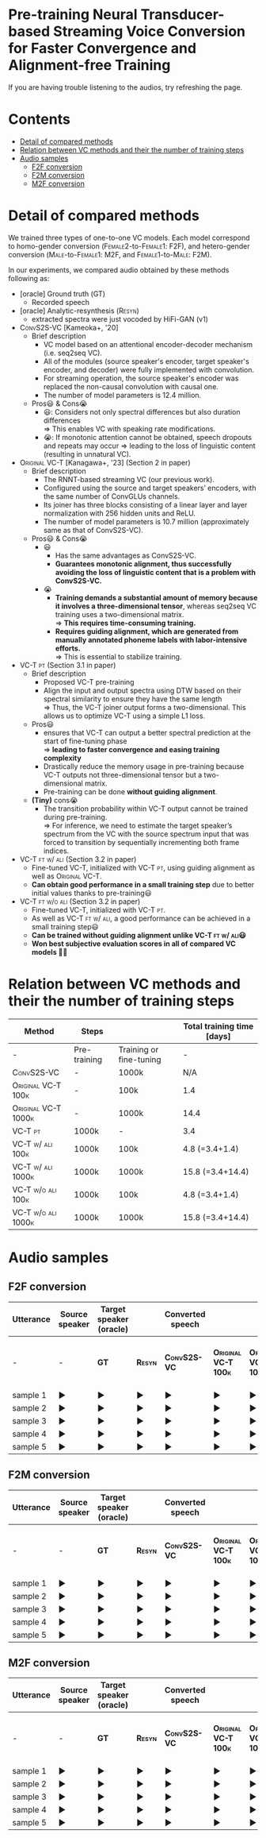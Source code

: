 <!--
| Utterance | Source speaker | Target speaker<br>(oracle) | | Converted speech | | | | | |
| -- | -- | -- | -- | -- | -- | -- | -- | -- | -- |
| - | -  | <span style="font-variant:small-caps;">**GT**</span> -->
<!-- ctrl+shift+pでCreate table of contents -> 目次作る -->
<!-- ctrl+shift+pでhtml -> html出力 -->
<!-- ctrl+shift+v プレビュー -->

# Pre-training Neural Transducer-based Streaming Voice Conversion for Faster Convergence and Alignment-free Training <!-- omit in toc -->

If you are having trouble listening to the audios, try refreshing the page.

# Contents <!-- omit in toc -->
- [Detail of compared methods](#detail-of-compared-methods)
- [Relation between VC methods and their the number of training steps](#relation-between-vc-methods-and-their-the-number-of-training-steps)
- [Audio samples](#audio-samples)
  - [F2F conversion](#f2f-conversion)
  - [F2M conversion](#f2m-conversion)
  - [M2F conversion](#m2f-conversion)

# Detail of compared methods

We trained three types of one-to-one VC models.
Each model correspond to homo-gender conversion (<span style="font-variant:small-caps;">Female2</span>-to-<span style="font-variant:small-caps;">Female1</span>: F2F), and hetero-gender conversion (<span style="font-variant:small-caps;">Male</span>-to-<span style="font-variant:small-caps;">Female1</span>: M2F, and <span style="font-variant:small-caps;">Female1</span>-to-<span style="font-variant:small-caps;">Male</span>: F2M).

In our experiments, we compared audio obtained by these methods following as:
- [oracle] Ground truth (<span style="font-variant:small-caps;">GT</span>)
  - Recorded speech
- [oracle] Analytic-resynthesis (<span style="font-variant:small-caps;">Resyn</span>)
  - extracted spectra were just vocoded by HiFi-GAN (v1)
- <span style="font-variant:small-caps;">ConvS2S-VC</span> [Kameoka+, '20]
  - Brief description
    - VC model based on an attentional encoder-decoder mechanism (i.e. seq2seq VC).
    - All of the modules (source speaker's encoder, target speaker's encoder, and decoder) were fully implemented with convolution.
    - For streaming operation, the source speaker's encoder was replaced the non-causal convolution with causal one.
    - The number of model parameters is 12.4 million.
  - Pros😃 & Cons😭
    - 😃: Considers not only spectral differences but also duration differences <br> => This enables VC with speaking rate modifications.
    - 😭: If monotonic attention cannot be obtained, speech dropouts and repeats may occur => leading to the loss of linguistic content (resulting in unnatural VC).
- <span style="font-variant:small-caps;">Original VC-T</span> [Kanagawa+, '23] (Section 2 in paper)
  - Brief description
    - The RNNT-based streaming VC (our previous work).
    - Configured using the source and target speakers’ encoders, with the same number of ConvGLUs channels.
    - Its joiner has three blocks consisting of a linear layer and layer normalization with 256 hidden units and ReLU.
    - The number of model parameters is 10.7 million (approximately same as that of ConvS2S-VC).
  - Pros😃 & Cons😭
    - 😃
        - Has the same advantages as ConvS2S-VC.
        - **Guarantees monotonic alignment, thus successfully avoiding the loss of linguistic content that is a problem with ConvS2S-VC.**
    - 😭
        - **Training demands a substantial amount of memory because it involves a three-dimensional tensor**, whereas seq2seq VC training uses
a two-dimensional matrix. <br> => **This requires time-consuming training.**
        - **Requires guiding alignment, which are generated from manually annotated phoneme labels with labor-intensive efforts.** <br> => This is essential to stabilize training.
- <span style="font-variant:small-caps;">VC-T pt</span> (Section 3.1 in paper)
  - Brief description
    - Proposed VC-T pre-training
    - Align the input and output spectra using DTW based on their spectral similarity to ensure they have the same length <br> => Thus, the VC-T joiner output forms a two-dimensional. This allows us to optimize VC-T using a simple L1 loss.
  - Pros😃
    - ensures that VC-T can output a better spectral prediction at the start of fine-tuning phase <br> => **leading to faster convergence and easing training complexity**
    - Drastically reduce the memory usage in pre-training because VC-T outputs not three-dimensional tensor but a two-dimensional matrix.
    - Pre-training can be done **without guiding alignment**.
  - **(Tiny)** cons😭
    - The transition probability within VC-T output cannot be trained during pre-training. <br>
    => For inference, we need to estimate the target speaker’s spectrum from the VC with the source spectrum input that was forced to transition by sequentially incrementing both frame indices.
- <span style="font-variant:small-caps;">VC-T ft w/ ali</span> (Section 3.2 in paper)
    - Fine-tuned VC-T, initialized with <span style="font-variant:small-caps;">VC-T pt</span>, using guiding alignment as well as <span style="font-variant:small-caps;">Original VC-T</span>.
    - **Can obtain good performance in a small training step** due to better initial values thanks to pre-training😃
- <span style="font-variant:small-caps;">VC-T ft w/o ali</span> (Section 3.2 in paper)
    - Fine-tuned VC-T, initialized with <span style="font-variant:small-caps;">VC-T pt</span>.
    - As well as <span style="font-variant:small-caps;">VC-T ft w/ ali</span>, a good performance can be achieved in a small training step😃
    - **Can be trained without guiding alignment unlike <span style="font-variant:small-caps;">VC-T ft w/ ali</span>😃**
    - **Won best subjective evaluation scores in all of compared VC models 🤗🤗**

# Relation between VC methods and their the number of training steps
| Method              | Steps        |                         | Total training time [days] |
|---------------------|--------------|-------------------------|----------------------------|
| -                   | Pre-training | Training or fine-tuning | -                          |
| <span style="font-variant:small-caps;">ConvS2S-VC</span>          | -            | 1000k                   | N/A                        |
| <span style="font-variant:small-caps;">Original VC-T 100k</span>  | -            | 100k                    | 1.4                        |
| <span style="font-variant:small-caps;">Original VC-T 1000k</span> | -            | 1000k                   | 14.4                       |
| <span style="font-variant:small-caps;">VC-T pt</span>             | 1000k        | -                       | 3.4                        |
| <span style="font-variant:small-caps;">VC-T w/ ali 100k</span>    | 1000k        | 100k                    | 4.8 (=3.4+1.4)             |
| <span style="font-variant:small-caps;">VC-T w/ ali 1000k</span>   | 1000k        | 1000k                   | 15.8 (=3.4+14.4)           |
| <span style="font-variant:small-caps;">VC-T w/o ali 100k</span>    | 1000k        | 100k                    | 4.8 (=3.4+1.4)             |
| <span style="font-variant:small-caps;">VC-T w/o ali 1000k</span>   | 1000k        | 1000k                   | 15.8 (=3.4+14.4)           |


# Audio samples

## F2F conversion

 Utterance | Source speaker | Target speaker<br>(oracle) | | Converted speech | | | | | | | |
| --- | --- | --- | --- | --- | --- | --- | --- | --- | --- | --- | ---  |
| - | -  | <span style="font-variant:small-caps;">**GT**</span>  | <span style="font-variant:small-caps;">**Resyn**</span>  | <span style="font-variant:small-caps;">**ConvS2S-VC**</span> | <span style="font-variant:small-caps;">**Original VC-T 100k**</span> | <span style="font-variant:small-caps;">**Original VC-T 1000k**</span> | <span style="font-variant:small-caps;">**VC-T pt** | <span style="font-variant:small-caps;">**VC-T ft w/ ali 100k** | <span style="font-variant:small-caps;">**VC-T ft w/ ali 1000k** | <span style="font-variant:small-caps;">**VC-T ft w/o ali 100k** | <span style="font-variant:small-caps;">**VC-T ft w/o ali 1000k** |
| sample 1 | <audio src='./demo_page/female2female/resource/025.src_gt.wav' id="audio_tag_25_src_gt"></audio><div class="audio_buttons" role="button"><span onclick="document.getElementById('audio_tag_25_src_gt').play()">&#9654;</span></div> | <audio src='./demo_page/female2female/resource/025.tgt_gt.wav' id="audio_tag_25_tgt_gt"></audio><div class="audio_buttons" role="button"><span onclick="document.getElementById('audio_tag_25_tgt_gt').play()">&#9654;</span></div> | <audio src='./demo_page/female2female/resource/025.resyn.wav' id="audio_tag_25_resyn"></audio><div class="audio_buttons" role="button"><span onclick="document.getElementById('audio_tag_25_resyn').play()">&#9654;</span></div> | <audio src='./demo_page/female2female/resource/025.convs2s-vc.wav' id="audio_tag_25_convs2s-vc"></audio><div class="audio_buttons" role="button"><span onclick="document.getElementById('audio_tag_25_convs2s-vc').play()">&#9654;</span></div> | <audio src='./demo_page/female2female/resource/025.vc-t_flatstart_00100k_step.wav' id="audio_tag_25_vc-t_flatstart_00100k_step"></audio><div class="audio_buttons" role="button"><span onclick="document.getElementById('audio_tag_25_vc-t_flatstart_00100k_step').play()">&#9654;</span></div> | <audio src='./demo_page/female2female/resource/025.vc-t_flatstart_01000k_step.wav' id="audio_tag_25_vc-t_flatstart_01000k_step"></audio><div class="audio_buttons" role="button"><span onclick="document.getElementById('audio_tag_25_vc-t_flatstart_01000k_step').play()">&#9654;</span></div> | <audio src='./demo_page/female2female/resource/025.vc-t_pt.wav' id="audio_tag_25_vc-t_pt"></audio><div class="audio_buttons" role="button"><span onclick="document.getElementById('audio_tag_25_vc-t_pt').play()">&#9654;</span></div> | <audio src='./demo_page/female2female/resource/025.vc-t_w-pt_w-ali_00100k_step.wav' id="audio_tag_25_vc-t_w-pt_w-ali_00100k_step"></audio><div class="audio_buttons" role="button"><span onclick="document.getElementById('audio_tag_25_vc-t_w-pt_w-ali_00100k_step').play()">&#9654;</span></div> | <audio src='./demo_page/female2female/resource/025.vc-t_w-pt_w-ali_01000k_step.wav' id="audio_tag_25_vc-t_w-pt_w-ali_01000k_step"></audio><div class="audio_buttons" role="button"><span onclick="document.getElementById('audio_tag_25_vc-t_w-pt_w-ali_01000k_step').play()">&#9654;</span></div> | <audio src='./demo_page/female2female/resource/025.vc-t_w-pt_wo-ali_00100k_step.wav' id="audio_tag_25_vc-t_w-pt_wo-ali_00100k_step"></audio><div class="audio_buttons" role="button"><span onclick="document.getElementById('audio_tag_25_vc-t_w-pt_wo-ali_00100k_step').play()">&#9654;</span></div> | <audio src='./demo_page/female2female/resource/025.vc-t_w-pt_wo-ali_01000k_step.wav' id="audio_tag_25_vc-t_w-pt_wo-ali_01000k_step"></audio><div class="audio_buttons" role="button"><span onclick="document.getElementById('audio_tag_25_vc-t_w-pt_wo-ali_01000k_step').play()">&#9654;</span></div> 
| sample 2 | <audio src='./demo_page/female2female/resource/028.src_gt.wav' id="audio_tag_28_src_gt"></audio><div class="audio_buttons" role="button"><span onclick="document.getElementById('audio_tag_28_src_gt').play()">&#9654;</span></div> | <audio src='./demo_page/female2female/resource/028.tgt_gt.wav' id="audio_tag_28_tgt_gt"></audio><div class="audio_buttons" role="button"><span onclick="document.getElementById('audio_tag_28_tgt_gt').play()">&#9654;</span></div> | <audio src='./demo_page/female2female/resource/028.resyn.wav' id="audio_tag_28_resyn"></audio><div class="audio_buttons" role="button"><span onclick="document.getElementById('audio_tag_28_resyn').play()">&#9654;</span></div> | <audio src='./demo_page/female2female/resource/028.convs2s-vc.wav' id="audio_tag_28_convs2s-vc"></audio><div class="audio_buttons" role="button"><span onclick="document.getElementById('audio_tag_28_convs2s-vc').play()">&#9654;</span></div> | <audio src='./demo_page/female2female/resource/028.vc-t_flatstart_00100k_step.wav' id="audio_tag_28_vc-t_flatstart_00100k_step"></audio><div class="audio_buttons" role="button"><span onclick="document.getElementById('audio_tag_28_vc-t_flatstart_00100k_step').play()">&#9654;</span></div> | <audio src='./demo_page/female2female/resource/028.vc-t_flatstart_01000k_step.wav' id="audio_tag_28_vc-t_flatstart_01000k_step"></audio><div class="audio_buttons" role="button"><span onclick="document.getElementById('audio_tag_28_vc-t_flatstart_01000k_step').play()">&#9654;</span></div> | <audio src='./demo_page/female2female/resource/028.vc-t_pt.wav' id="audio_tag_28_vc-t_pt"></audio><div class="audio_buttons" role="button"><span onclick="document.getElementById('audio_tag_28_vc-t_pt').play()">&#9654;</span></div> | <audio src='./demo_page/female2female/resource/028.vc-t_w-pt_w-ali_00100k_step.wav' id="audio_tag_28_vc-t_w-pt_w-ali_00100k_step"></audio><div class="audio_buttons" role="button"><span onclick="document.getElementById('audio_tag_28_vc-t_w-pt_w-ali_00100k_step').play()">&#9654;</span></div> | <audio src='./demo_page/female2female/resource/028.vc-t_w-pt_w-ali_01000k_step.wav' id="audio_tag_28_vc-t_w-pt_w-ali_01000k_step"></audio><div class="audio_buttons" role="button"><span onclick="document.getElementById('audio_tag_28_vc-t_w-pt_w-ali_01000k_step').play()">&#9654;</span></div> | <audio src='./demo_page/female2female/resource/028.vc-t_w-pt_wo-ali_00100k_step.wav' id="audio_tag_28_vc-t_w-pt_wo-ali_00100k_step"></audio><div class="audio_buttons" role="button"><span onclick="document.getElementById('audio_tag_28_vc-t_w-pt_wo-ali_00100k_step').play()">&#9654;</span></div> | <audio src='./demo_page/female2female/resource/028.vc-t_w-pt_wo-ali_01000k_step.wav' id="audio_tag_28_vc-t_w-pt_wo-ali_01000k_step"></audio><div class="audio_buttons" role="button"><span onclick="document.getElementById('audio_tag_28_vc-t_w-pt_wo-ali_01000k_step').play()">&#9654;</span></div> 
| sample 3 | <audio src='./demo_page/female2female/resource/029.src_gt.wav' id="audio_tag_29_src_gt"></audio><div class="audio_buttons" role="button"><span onclick="document.getElementById('audio_tag_29_src_gt').play()">&#9654;</span></div> | <audio src='./demo_page/female2female/resource/029.tgt_gt.wav' id="audio_tag_29_tgt_gt"></audio><div class="audio_buttons" role="button"><span onclick="document.getElementById('audio_tag_29_tgt_gt').play()">&#9654;</span></div> | <audio src='./demo_page/female2female/resource/029.resyn.wav' id="audio_tag_29_resyn"></audio><div class="audio_buttons" role="button"><span onclick="document.getElementById('audio_tag_29_resyn').play()">&#9654;</span></div> | <audio src='./demo_page/female2female/resource/029.convs2s-vc.wav' id="audio_tag_29_convs2s-vc"></audio><div class="audio_buttons" role="button"><span onclick="document.getElementById('audio_tag_29_convs2s-vc').play()">&#9654;</span></div> | <audio src='./demo_page/female2female/resource/029.vc-t_flatstart_00100k_step.wav' id="audio_tag_29_vc-t_flatstart_00100k_step"></audio><div class="audio_buttons" role="button"><span onclick="document.getElementById('audio_tag_29_vc-t_flatstart_00100k_step').play()">&#9654;</span></div> | <audio src='./demo_page/female2female/resource/029.vc-t_flatstart_01000k_step.wav' id="audio_tag_29_vc-t_flatstart_01000k_step"></audio><div class="audio_buttons" role="button"><span onclick="document.getElementById('audio_tag_29_vc-t_flatstart_01000k_step').play()">&#9654;</span></div> | <audio src='./demo_page/female2female/resource/029.vc-t_pt.wav' id="audio_tag_29_vc-t_pt"></audio><div class="audio_buttons" role="button"><span onclick="document.getElementById('audio_tag_29_vc-t_pt').play()">&#9654;</span></div> | <audio src='./demo_page/female2female/resource/029.vc-t_w-pt_w-ali_00100k_step.wav' id="audio_tag_29_vc-t_w-pt_w-ali_00100k_step"></audio><div class="audio_buttons" role="button"><span onclick="document.getElementById('audio_tag_29_vc-t_w-pt_w-ali_00100k_step').play()">&#9654;</span></div> | <audio src='./demo_page/female2female/resource/029.vc-t_w-pt_w-ali_01000k_step.wav' id="audio_tag_29_vc-t_w-pt_w-ali_01000k_step"></audio><div class="audio_buttons" role="button"><span onclick="document.getElementById('audio_tag_29_vc-t_w-pt_w-ali_01000k_step').play()">&#9654;</span></div> | <audio src='./demo_page/female2female/resource/029.vc-t_w-pt_wo-ali_00100k_step.wav' id="audio_tag_29_vc-t_w-pt_wo-ali_00100k_step"></audio><div class="audio_buttons" role="button"><span onclick="document.getElementById('audio_tag_29_vc-t_w-pt_wo-ali_00100k_step').play()">&#9654;</span></div> | <audio src='./demo_page/female2female/resource/029.vc-t_w-pt_wo-ali_01000k_step.wav' id="audio_tag_29_vc-t_w-pt_wo-ali_01000k_step"></audio><div class="audio_buttons" role="button"><span onclick="document.getElementById('audio_tag_29_vc-t_w-pt_wo-ali_01000k_step').play()">&#9654;</span></div> 
| sample 4 | <audio src='./demo_page/female2female/resource/030.src_gt.wav' id="audio_tag_30_src_gt"></audio><div class="audio_buttons" role="button"><span onclick="document.getElementById('audio_tag_30_src_gt').play()">&#9654;</span></div> | <audio src='./demo_page/female2female/resource/030.tgt_gt.wav' id="audio_tag_30_tgt_gt"></audio><div class="audio_buttons" role="button"><span onclick="document.getElementById('audio_tag_30_tgt_gt').play()">&#9654;</span></div> | <audio src='./demo_page/female2female/resource/030.resyn.wav' id="audio_tag_30_resyn"></audio><div class="audio_buttons" role="button"><span onclick="document.getElementById('audio_tag_30_resyn').play()">&#9654;</span></div> | <audio src='./demo_page/female2female/resource/030.convs2s-vc.wav' id="audio_tag_30_convs2s-vc"></audio><div class="audio_buttons" role="button"><span onclick="document.getElementById('audio_tag_30_convs2s-vc').play()">&#9654;</span></div> | <audio src='./demo_page/female2female/resource/030.vc-t_flatstart_00100k_step.wav' id="audio_tag_30_vc-t_flatstart_00100k_step"></audio><div class="audio_buttons" role="button"><span onclick="document.getElementById('audio_tag_30_vc-t_flatstart_00100k_step').play()">&#9654;</span></div> | <audio src='./demo_page/female2female/resource/030.vc-t_flatstart_01000k_step.wav' id="audio_tag_30_vc-t_flatstart_01000k_step"></audio><div class="audio_buttons" role="button"><span onclick="document.getElementById('audio_tag_30_vc-t_flatstart_01000k_step').play()">&#9654;</span></div> | <audio src='./demo_page/female2female/resource/030.vc-t_pt.wav' id="audio_tag_30_vc-t_pt"></audio><div class="audio_buttons" role="button"><span onclick="document.getElementById('audio_tag_30_vc-t_pt').play()">&#9654;</span></div> | <audio src='./demo_page/female2female/resource/030.vc-t_w-pt_w-ali_00100k_step.wav' id="audio_tag_30_vc-t_w-pt_w-ali_00100k_step"></audio><div class="audio_buttons" role="button"><span onclick="document.getElementById('audio_tag_30_vc-t_w-pt_w-ali_00100k_step').play()">&#9654;</span></div> | <audio src='./demo_page/female2female/resource/030.vc-t_w-pt_w-ali_01000k_step.wav' id="audio_tag_30_vc-t_w-pt_w-ali_01000k_step"></audio><div class="audio_buttons" role="button"><span onclick="document.getElementById('audio_tag_30_vc-t_w-pt_w-ali_01000k_step').play()">&#9654;</span></div> | <audio src='./demo_page/female2female/resource/030.vc-t_w-pt_wo-ali_00100k_step.wav' id="audio_tag_30_vc-t_w-pt_wo-ali_00100k_step"></audio><div class="audio_buttons" role="button"><span onclick="document.getElementById('audio_tag_30_vc-t_w-pt_wo-ali_00100k_step').play()">&#9654;</span></div> | <audio src='./demo_page/female2female/resource/030.vc-t_w-pt_wo-ali_01000k_step.wav' id="audio_tag_30_vc-t_w-pt_wo-ali_01000k_step"></audio><div class="audio_buttons" role="button"><span onclick="document.getElementById('audio_tag_30_vc-t_w-pt_wo-ali_01000k_step').play()">&#9654;</span></div> 
| sample 5 | <audio src='./demo_page/female2female/resource/031.src_gt.wav' id="audio_tag_31_src_gt"></audio><div class="audio_buttons" role="button"><span onclick="document.getElementById('audio_tag_31_src_gt').play()">&#9654;</span></div> | <audio src='./demo_page/female2female/resource/031.tgt_gt.wav' id="audio_tag_31_tgt_gt"></audio><div class="audio_buttons" role="button"><span onclick="document.getElementById('audio_tag_31_tgt_gt').play()">&#9654;</span></div> | <audio src='./demo_page/female2female/resource/031.resyn.wav' id="audio_tag_31_resyn"></audio><div class="audio_buttons" role="button"><span onclick="document.getElementById('audio_tag_31_resyn').play()">&#9654;</span></div> | <audio src='./demo_page/female2female/resource/031.convs2s-vc.wav' id="audio_tag_31_convs2s-vc"></audio><div class="audio_buttons" role="button"><span onclick="document.getElementById('audio_tag_31_convs2s-vc').play()">&#9654;</span></div> | <audio src='./demo_page/female2female/resource/031.vc-t_flatstart_00100k_step.wav' id="audio_tag_31_vc-t_flatstart_00100k_step"></audio><div class="audio_buttons" role="button"><span onclick="document.getElementById('audio_tag_31_vc-t_flatstart_00100k_step').play()">&#9654;</span></div> | <audio src='./demo_page/female2female/resource/031.vc-t_flatstart_01000k_step.wav' id="audio_tag_31_vc-t_flatstart_01000k_step"></audio><div class="audio_buttons" role="button"><span onclick="document.getElementById('audio_tag_31_vc-t_flatstart_01000k_step').play()">&#9654;</span></div> | <audio src='./demo_page/female2female/resource/031.vc-t_pt.wav' id="audio_tag_31_vc-t_pt"></audio><div class="audio_buttons" role="button"><span onclick="document.getElementById('audio_tag_31_vc-t_pt').play()">&#9654;</span></div> | <audio src='./demo_page/female2female/resource/031.vc-t_w-pt_w-ali_00100k_step.wav' id="audio_tag_31_vc-t_w-pt_w-ali_00100k_step"></audio><div class="audio_buttons" role="button"><span onclick="document.getElementById('audio_tag_31_vc-t_w-pt_w-ali_00100k_step').play()">&#9654;</span></div> | <audio src='./demo_page/female2female/resource/031.vc-t_w-pt_w-ali_01000k_step.wav' id="audio_tag_31_vc-t_w-pt_w-ali_01000k_step"></audio><div class="audio_buttons" role="button"><span onclick="document.getElementById('audio_tag_31_vc-t_w-pt_w-ali_01000k_step').play()">&#9654;</span></div> | <audio src='./demo_page/female2female/resource/031.vc-t_w-pt_wo-ali_00100k_step.wav' id="audio_tag_31_vc-t_w-pt_wo-ali_00100k_step"></audio><div class="audio_buttons" role="button"><span onclick="document.getElementById('audio_tag_31_vc-t_w-pt_wo-ali_00100k_step').play()">&#9654;</span></div> | <audio src='./demo_page/female2female/resource/031.vc-t_w-pt_wo-ali_01000k_step.wav' id="audio_tag_31_vc-t_w-pt_wo-ali_01000k_step"></audio><div class="audio_buttons" role="button"><span onclick="document.getElementById('audio_tag_31_vc-t_w-pt_wo-ali_01000k_step').play()">&#9654;</span></div> 
<!-- 25, 28, 29, 30, 31 -->

## F2M conversion

 Utterance | Source speaker | Target speaker<br>(oracle) | | Converted speech | | | | | | | |
| --- | --- | --- | --- | --- | --- | --- | --- | --- | --- | --- | ---  |
| - | -  | <span style="font-variant:small-caps;">**GT**</span>  | <span style="font-variant:small-caps;">**Resyn**</span>  | <span style="font-variant:small-caps;">**ConvS2S-VC**</span> | <span style="font-variant:small-caps;">**Original VC-T 100k**</span> | <span style="font-variant:small-caps;">**Original VC-T 1000k**</span> | <span style="font-variant:small-caps;">**VC-T pt** | <span style="font-variant:small-caps;">**VC-T ft w/ ali 100k** | <span style="font-variant:small-caps;">**VC-T ft w/ ali 1000k** | <span style="font-variant:small-caps;">**VC-T ft w/o ali 100k** | <span style="font-variant:small-caps;">**VC-T ft w/o ali 1000k** |
| sample 1 | <audio src='./demo_page/female2male/resource/010.src_gt.wav' id="audio_tag_10_src_gt"></audio><div class="audio_buttons" role="button"><span onclick="document.getElementById('audio_tag_10_src_gt').play()">&#9654;</span></div> | <audio src='./demo_page/female2male/resource/010.tgt_gt.wav' id="audio_tag_10_tgt_gt"></audio><div class="audio_buttons" role="button"><span onclick="document.getElementById('audio_tag_10_tgt_gt').play()">&#9654;</span></div> | <audio src='./demo_page/female2male/resource/010.resyn.wav' id="audio_tag_10_resyn"></audio><div class="audio_buttons" role="button"><span onclick="document.getElementById('audio_tag_10_resyn').play()">&#9654;</span></div> | <audio src='./demo_page/female2male/resource/010.convs2s-vc.wav' id="audio_tag_10_convs2s-vc"></audio><div class="audio_buttons" role="button"><span onclick="document.getElementById('audio_tag_10_convs2s-vc').play()">&#9654;</span></div> | <audio src='./demo_page/female2male/resource/010.vc-t_flatstart_00100k_step.wav' id="audio_tag_10_vc-t_flatstart_00100k_step"></audio><div class="audio_buttons" role="button"><span onclick="document.getElementById('audio_tag_10_vc-t_flatstart_00100k_step').play()">&#9654;</span></div> | <audio src='./demo_page/female2male/resource/010.vc-t_flatstart_01000k_step.wav' id="audio_tag_10_vc-t_flatstart_01000k_step"></audio><div class="audio_buttons" role="button"><span onclick="document.getElementById('audio_tag_10_vc-t_flatstart_01000k_step').play()">&#9654;</span></div> | <audio src='./demo_page/female2male/resource/010.vc-t_pt.wav' id="audio_tag_10_vc-t_pt"></audio><div class="audio_buttons" role="button"><span onclick="document.getElementById('audio_tag_10_vc-t_pt').play()">&#9654;</span></div> | <audio src='./demo_page/female2male/resource/010.vc-t_w-pt_w-ali_00100k_step.wav' id="audio_tag_10_vc-t_w-pt_w-ali_00100k_step"></audio><div class="audio_buttons" role="button"><span onclick="document.getElementById('audio_tag_10_vc-t_w-pt_w-ali_00100k_step').play()">&#9654;</span></div> | <audio src='./demo_page/female2male/resource/010.vc-t_w-pt_w-ali_01000k_step.wav' id="audio_tag_10_vc-t_w-pt_w-ali_01000k_step"></audio><div class="audio_buttons" role="button"><span onclick="document.getElementById('audio_tag_10_vc-t_w-pt_w-ali_01000k_step').play()">&#9654;</span></div> | <audio src='./demo_page/female2male/resource/010.vc-t_w-pt_wo-ali_00100k_step.wav' id="audio_tag_10_vc-t_w-pt_wo-ali_00100k_step"></audio><div class="audio_buttons" role="button"><span onclick="document.getElementById('audio_tag_10_vc-t_w-pt_wo-ali_00100k_step').play()">&#9654;</span></div> | <audio src='./demo_page/female2male/resource/010.vc-t_w-pt_wo-ali_01000k_step.wav' id="audio_tag_10_vc-t_w-pt_wo-ali_01000k_step"></audio><div class="audio_buttons" role="button"><span onclick="document.getElementById('audio_tag_10_vc-t_w-pt_wo-ali_01000k_step').play()">&#9654;</span></div> 
| sample 2 | <audio src='./demo_page/female2male/resource/014.src_gt.wav' id="audio_tag_14_src_gt"></audio><div class="audio_buttons" role="button"><span onclick="document.getElementById('audio_tag_14_src_gt').play()">&#9654;</span></div> | <audio src='./demo_page/female2male/resource/014.tgt_gt.wav' id="audio_tag_14_tgt_gt"></audio><div class="audio_buttons" role="button"><span onclick="document.getElementById('audio_tag_14_tgt_gt').play()">&#9654;</span></div> | <audio src='./demo_page/female2male/resource/014.resyn.wav' id="audio_tag_14_resyn"></audio><div class="audio_buttons" role="button"><span onclick="document.getElementById('audio_tag_14_resyn').play()">&#9654;</span></div> | <audio src='./demo_page/female2male/resource/014.convs2s-vc.wav' id="audio_tag_14_convs2s-vc"></audio><div class="audio_buttons" role="button"><span onclick="document.getElementById('audio_tag_14_convs2s-vc').play()">&#9654;</span></div> | <audio src='./demo_page/female2male/resource/014.vc-t_flatstart_00100k_step.wav' id="audio_tag_14_vc-t_flatstart_00100k_step"></audio><div class="audio_buttons" role="button"><span onclick="document.getElementById('audio_tag_14_vc-t_flatstart_00100k_step').play()">&#9654;</span></div> | <audio src='./demo_page/female2male/resource/014.vc-t_flatstart_01000k_step.wav' id="audio_tag_14_vc-t_flatstart_01000k_step"></audio><div class="audio_buttons" role="button"><span onclick="document.getElementById('audio_tag_14_vc-t_flatstart_01000k_step').play()">&#9654;</span></div> | <audio src='./demo_page/female2male/resource/014.vc-t_pt.wav' id="audio_tag_14_vc-t_pt"></audio><div class="audio_buttons" role="button"><span onclick="document.getElementById('audio_tag_14_vc-t_pt').play()">&#9654;</span></div> | <audio src='./demo_page/female2male/resource/014.vc-t_w-pt_w-ali_00100k_step.wav' id="audio_tag_14_vc-t_w-pt_w-ali_00100k_step"></audio><div class="audio_buttons" role="button"><span onclick="document.getElementById('audio_tag_14_vc-t_w-pt_w-ali_00100k_step').play()">&#9654;</span></div> | <audio src='./demo_page/female2male/resource/014.vc-t_w-pt_w-ali_01000k_step.wav' id="audio_tag_14_vc-t_w-pt_w-ali_01000k_step"></audio><div class="audio_buttons" role="button"><span onclick="document.getElementById('audio_tag_14_vc-t_w-pt_w-ali_01000k_step').play()">&#9654;</span></div> | <audio src='./demo_page/female2male/resource/014.vc-t_w-pt_wo-ali_00100k_step.wav' id="audio_tag_14_vc-t_w-pt_wo-ali_00100k_step"></audio><div class="audio_buttons" role="button"><span onclick="document.getElementById('audio_tag_14_vc-t_w-pt_wo-ali_00100k_step').play()">&#9654;</span></div> | <audio src='./demo_page/female2male/resource/014.vc-t_w-pt_wo-ali_01000k_step.wav' id="audio_tag_14_vc-t_w-pt_wo-ali_01000k_step"></audio><div class="audio_buttons" role="button"><span onclick="document.getElementById('audio_tag_14_vc-t_w-pt_wo-ali_01000k_step').play()">&#9654;</span></div> 
| sample 3 | <audio src='./demo_page/female2male/resource/019.src_gt.wav' id="audio_tag_19_src_gt"></audio><div class="audio_buttons" role="button"><span onclick="document.getElementById('audio_tag_19_src_gt').play()">&#9654;</span></div> | <audio src='./demo_page/female2male/resource/019.tgt_gt.wav' id="audio_tag_19_tgt_gt"></audio><div class="audio_buttons" role="button"><span onclick="document.getElementById('audio_tag_19_tgt_gt').play()">&#9654;</span></div> | <audio src='./demo_page/female2male/resource/019.resyn.wav' id="audio_tag_19_resyn"></audio><div class="audio_buttons" role="button"><span onclick="document.getElementById('audio_tag_19_resyn').play()">&#9654;</span></div> | <audio src='./demo_page/female2male/resource/019.convs2s-vc.wav' id="audio_tag_19_convs2s-vc"></audio><div class="audio_buttons" role="button"><span onclick="document.getElementById('audio_tag_19_convs2s-vc').play()">&#9654;</span></div> | <audio src='./demo_page/female2male/resource/019.vc-t_flatstart_00100k_step.wav' id="audio_tag_19_vc-t_flatstart_00100k_step"></audio><div class="audio_buttons" role="button"><span onclick="document.getElementById('audio_tag_19_vc-t_flatstart_00100k_step').play()">&#9654;</span></div> | <audio src='./demo_page/female2male/resource/019.vc-t_flatstart_01000k_step.wav' id="audio_tag_19_vc-t_flatstart_01000k_step"></audio><div class="audio_buttons" role="button"><span onclick="document.getElementById('audio_tag_19_vc-t_flatstart_01000k_step').play()">&#9654;</span></div> | <audio src='./demo_page/female2male/resource/019.vc-t_pt.wav' id="audio_tag_19_vc-t_pt"></audio><div class="audio_buttons" role="button"><span onclick="document.getElementById('audio_tag_19_vc-t_pt').play()">&#9654;</span></div> | <audio src='./demo_page/female2male/resource/019.vc-t_w-pt_w-ali_00100k_step.wav' id="audio_tag_19_vc-t_w-pt_w-ali_00100k_step"></audio><div class="audio_buttons" role="button"><span onclick="document.getElementById('audio_tag_19_vc-t_w-pt_w-ali_00100k_step').play()">&#9654;</span></div> | <audio src='./demo_page/female2male/resource/019.vc-t_w-pt_w-ali_01000k_step.wav' id="audio_tag_19_vc-t_w-pt_w-ali_01000k_step"></audio><div class="audio_buttons" role="button"><span onclick="document.getElementById('audio_tag_19_vc-t_w-pt_w-ali_01000k_step').play()">&#9654;</span></div> | <audio src='./demo_page/female2male/resource/019.vc-t_w-pt_wo-ali_00100k_step.wav' id="audio_tag_19_vc-t_w-pt_wo-ali_00100k_step"></audio><div class="audio_buttons" role="button"><span onclick="document.getElementById('audio_tag_19_vc-t_w-pt_wo-ali_00100k_step').play()">&#9654;</span></div> | <audio src='./demo_page/female2male/resource/019.vc-t_w-pt_wo-ali_01000k_step.wav' id="audio_tag_19_vc-t_w-pt_wo-ali_01000k_step"></audio><div class="audio_buttons" role="button"><span onclick="document.getElementById('audio_tag_19_vc-t_w-pt_wo-ali_01000k_step').play()">&#9654;</span></div>
| sample 4 | <audio src='./demo_page/female2male/resource/023.src_gt.wav' id="audio_tag_23_src_gt"></audio><div class="audio_buttons" role="button"><span onclick="document.getElementById('audio_tag_23_src_gt').play()">&#9654;</span></div> | <audio src='./demo_page/female2male/resource/023.tgt_gt.wav' id="audio_tag_23_tgt_gt"></audio><div class="audio_buttons" role="button"><span onclick="document.getElementById('audio_tag_23_tgt_gt').play()">&#9654;</span></div> | <audio src='./demo_page/female2male/resource/023.resyn.wav' id="audio_tag_23_resyn"></audio><div class="audio_buttons" role="button"><span onclick="document.getElementById('audio_tag_23_resyn').play()">&#9654;</span></div> | <audio src='./demo_page/female2male/resource/023.convs2s-vc.wav' id="audio_tag_23_convs2s-vc"></audio><div class="audio_buttons" role="button"><span onclick="document.getElementById('audio_tag_23_convs2s-vc').play()">&#9654;</span></div> | <audio src='./demo_page/female2male/resource/023.vc-t_flatstart_00100k_step.wav' id="audio_tag_23_vc-t_flatstart_00100k_step"></audio><div class="audio_buttons" role="button"><span onclick="document.getElementById('audio_tag_23_vc-t_flatstart_00100k_step').play()">&#9654;</span></div> | <audio src='./demo_page/female2male/resource/023.vc-t_flatstart_01000k_step.wav' id="audio_tag_23_vc-t_flatstart_01000k_step"></audio><div class="audio_buttons" role="button"><span onclick="document.getElementById('audio_tag_23_vc-t_flatstart_01000k_step').play()">&#9654;</span></div> | <audio src='./demo_page/female2male/resource/023.vc-t_pt.wav' id="audio_tag_23_vc-t_pt"></audio><div class="audio_buttons" role="button"><span onclick="document.getElementById('audio_tag_23_vc-t_pt').play()">&#9654;</span></div> | <audio src='./demo_page/female2male/resource/023.vc-t_w-pt_w-ali_00100k_step.wav' id="audio_tag_23_vc-t_w-pt_w-ali_00100k_step"></audio><div class="audio_buttons" role="button"><span onclick="document.getElementById('audio_tag_23_vc-t_w-pt_w-ali_00100k_step').play()">&#9654;</span></div> | <audio src='./demo_page/female2male/resource/023.vc-t_w-pt_w-ali_01000k_step.wav' id="audio_tag_23_vc-t_w-pt_w-ali_01000k_step"></audio><div class="audio_buttons" role="button"><span onclick="document.getElementById('audio_tag_23_vc-t_w-pt_w-ali_01000k_step').play()">&#9654;</span></div> | <audio src='./demo_page/female2male/resource/023.vc-t_w-pt_wo-ali_00100k_step.wav' id="audio_tag_23_vc-t_w-pt_wo-ali_00100k_step"></audio><div class="audio_buttons" role="button"><span onclick="document.getElementById('audio_tag_23_vc-t_w-pt_wo-ali_00100k_step').play()">&#9654;</span></div> | <audio src='./demo_page/female2male/resource/023.vc-t_w-pt_wo-ali_01000k_step.wav' id="audio_tag_23_vc-t_w-pt_wo-ali_01000k_step"></audio><div class="audio_buttons" role="button"><span onclick="document.getElementById('audio_tag_23_vc-t_w-pt_wo-ali_01000k_step').play()">&#9654;</span></div>
| sample 5 | <audio src='./demo_page/female2male/resource/024.src_gt.wav' id="audio_tag_24_src_gt"></audio><div class="audio_buttons" role="button"><span onclick="document.getElementById('audio_tag_24_src_gt').play()">&#9654;</span></div> | <audio src='./demo_page/female2male/resource/024.tgt_gt.wav' id="audio_tag_24_tgt_gt"></audio><div class="audio_buttons" role="button"><span onclick="document.getElementById('audio_tag_24_tgt_gt').play()">&#9654;</span></div> | <audio src='./demo_page/female2male/resource/024.resyn.wav' id="audio_tag_24_resyn"></audio><div class="audio_buttons" role="button"><span onclick="document.getElementById('audio_tag_24_resyn').play()">&#9654;</span></div> | <audio src='./demo_page/female2male/resource/024.convs2s-vc.wav' id="audio_tag_24_convs2s-vc"></audio><div class="audio_buttons" role="button"><span onclick="document.getElementById('audio_tag_24_convs2s-vc').play()">&#9654;</span></div> | <audio src='./demo_page/female2male/resource/024.vc-t_flatstart_00100k_step.wav' id="audio_tag_24_vc-t_flatstart_00100k_step"></audio><div class="audio_buttons" role="button"><span onclick="document.getElementById('audio_tag_24_vc-t_flatstart_00100k_step').play()">&#9654;</span></div> | <audio src='./demo_page/female2male/resource/024.vc-t_flatstart_01000k_step.wav' id="audio_tag_24_vc-t_flatstart_01000k_step"></audio><div class="audio_buttons" role="button"><span onclick="document.getElementById('audio_tag_24_vc-t_flatstart_01000k_step').play()">&#9654;</span></div> | <audio src='./demo_page/female2male/resource/024.vc-t_pt.wav' id="audio_tag_24_vc-t_pt"></audio><div class="audio_buttons" role="button"><span onclick="document.getElementById('audio_tag_24_vc-t_pt').play()">&#9654;</span></div> | <audio src='./demo_page/female2male/resource/024.vc-t_w-pt_w-ali_00100k_step.wav' id="audio_tag_24_vc-t_w-pt_w-ali_00100k_step"></audio><div class="audio_buttons" role="button"><span onclick="document.getElementById('audio_tag_24_vc-t_w-pt_w-ali_00100k_step').play()">&#9654;</span></div> | <audio src='./demo_page/female2male/resource/024.vc-t_w-pt_w-ali_01000k_step.wav' id="audio_tag_24_vc-t_w-pt_w-ali_01000k_step"></audio><div class="audio_buttons" role="button"><span onclick="document.getElementById('audio_tag_24_vc-t_w-pt_w-ali_01000k_step').play()">&#9654;</span></div> | <audio src='./demo_page/female2male/resource/024.vc-t_w-pt_wo-ali_00100k_step.wav' id="audio_tag_24_vc-t_w-pt_wo-ali_00100k_step"></audio><div class="audio_buttons" role="button"><span onclick="document.getElementById('audio_tag_24_vc-t_w-pt_wo-ali_00100k_step').play()">&#9654;</span></div> | <audio src='./demo_page/female2male/resource/024.vc-t_w-pt_wo-ali_01000k_step.wav' id="audio_tag_24_vc-t_w-pt_wo-ali_01000k_step"></audio><div class="audio_buttons" role="button"><span onclick="document.getElementById('audio_tag_24_vc-t_w-pt_wo-ali_01000k_step').play()">&#9654;</span></div>
<!-- 10, 14, 19, 23, 24 -->

## M2F conversion

 Utterance | Source speaker | Target speaker<br>(oracle) | | Converted speech | | | | | | | |
| --- | --- | --- | --- | --- | --- | --- | --- | --- | --- | --- | ---  |
| - | -  | <span style="font-variant:small-caps;">**GT**</span>  | <span style="font-variant:small-caps;">**Resyn**</span>  | <span style="font-variant:small-caps;">**ConvS2S-VC**</span> | <span style="font-variant:small-caps;">**Original VC-T 100k**</span> | <span style="font-variant:small-caps;">**Original VC-T 1000k**</span> | <span style="font-variant:small-caps;">**VC-T pt** | <span style="font-variant:small-caps;">**VC-T ft w/ ali 100k** | <span style="font-variant:small-caps;">**VC-T ft w/ ali 1000k** | <span style="font-variant:small-caps;">**VC-T ft w/o ali 100k** | <span style="font-variant:small-caps;">**VC-T ft w/o ali 1000k** |
| sample 1 | <audio src='./demo_page/male2female/resource/054.src_gt.wav' id="audio_tag_54_src_gt"></audio><div class="audio_buttons" role="button"><span onclick="document.getElementById('audio_tag_54_src_gt').play()">&#9654;</span></div> | <audio src='./demo_page/male2female/resource/054.tgt_gt.wav' id="audio_tag_54_tgt_gt"></audio><div class="audio_buttons" role="button"><span onclick="document.getElementById('audio_tag_54_tgt_gt').play()">&#9654;</span></div> | <audio src='./demo_page/male2female/resource/054.resyn.wav' id="audio_tag_54_resyn"></audio><div class="audio_buttons" role="button"><span onclick="document.getElementById('audio_tag_54_resyn').play()">&#9654;</span></div> | <audio src='./demo_page/male2female/resource/054.convs2s-vc.wav' id="audio_tag_54_convs2s-vc"></audio><div class="audio_buttons" role="button"><span onclick="document.getElementById('audio_tag_54_convs2s-vc').play()">&#9654;</span></div> | <audio src='./demo_page/male2female/resource/054.vc-t_flatstart_00100k_step.wav' id="audio_tag_54_vc-t_flatstart_00100k_step"></audio><div class="audio_buttons" role="button"><span onclick="document.getElementById('audio_tag_54_vc-t_flatstart_00100k_step').play()">&#9654;</span></div> | <audio src='./demo_page/male2female/resource/054.vc-t_flatstart_01000k_step.wav' id="audio_tag_54_vc-t_flatstart_01000k_step"></audio><div class="audio_buttons" role="button"><span onclick="document.getElementById('audio_tag_54_vc-t_flatstart_01000k_step').play()">&#9654;</span></div> | <audio src='./demo_page/male2female/resource/054.vc-t_pt.wav' id="audio_tag_54_vc-t_pt"></audio><div class="audio_buttons" role="button"><span onclick="document.getElementById('audio_tag_54_vc-t_pt').play()">&#9654;</span></div> | <audio src='./demo_page/male2female/resource/054.vc-t_w-pt_w-ali_00100k_step.wav' id="audio_tag_54_vc-t_w-pt_w-ali_00100k_step"></audio><div class="audio_buttons" role="button"><span onclick="document.getElementById('audio_tag_54_vc-t_w-pt_w-ali_00100k_step').play()">&#9654;</span></div> | <audio src='./demo_page/male2female/resource/054.vc-t_w-pt_w-ali_01000k_step.wav' id="audio_tag_54_vc-t_w-pt_w-ali_01000k_step"></audio><div class="audio_buttons" role="button"><span onclick="document.getElementById('audio_tag_54_vc-t_w-pt_w-ali_01000k_step').play()">&#9654;</span></div> | <audio src='./demo_page/male2female/resource/054.vc-t_w-pt_wo-ali_00100k_step.wav' id="audio_tag_54_vc-t_w-pt_wo-ali_00100k_step"></audio><div class="audio_buttons" role="button"><span onclick="document.getElementById('audio_tag_54_vc-t_w-pt_wo-ali_00100k_step').play()">&#9654;</span></div> | <audio src='./demo_page/male2female/resource/054.vc-t_w-pt_wo-ali_01000k_step.wav' id="audio_tag_54_vc-t_w-pt_wo-ali_01000k_step"></audio><div class="audio_buttons" role="button"><span onclick="document.getElementById('audio_tag_54_vc-t_w-pt_wo-ali_01000k_step').play()">&#9654;</span></div> 
| sample 2 | <audio src='./demo_page/male2female/resource/055.src_gt.wav' id="audio_tag_55_src_gt"></audio><div class="audio_buttons" role="button"><span onclick="document.getElementById('audio_tag_55_src_gt').play()">&#9654;</span></div> | <audio src='./demo_page/male2female/resource/055.tgt_gt.wav' id="audio_tag_55_tgt_gt"></audio><div class="audio_buttons" role="button"><span onclick="document.getElementById('audio_tag_55_tgt_gt').play()">&#9654;</span></div> | <audio src='./demo_page/male2female/resource/055.resyn.wav' id="audio_tag_55_resyn"></audio><div class="audio_buttons" role="button"><span onclick="document.getElementById('audio_tag_55_resyn').play()">&#9654;</span></div> | <audio src='./demo_page/male2female/resource/055.convs2s-vc.wav' id="audio_tag_55_convs2s-vc"></audio><div class="audio_buttons" role="button"><span onclick="document.getElementById('audio_tag_55_convs2s-vc').play()">&#9654;</span></div> | <audio src='./demo_page/male2female/resource/055.vc-t_flatstart_00100k_step.wav' id="audio_tag_55_vc-t_flatstart_00100k_step"></audio><div class="audio_buttons" role="button"><span onclick="document.getElementById('audio_tag_55_vc-t_flatstart_00100k_step').play()">&#9654;</span></div> | <audio src='./demo_page/male2female/resource/055.vc-t_flatstart_01000k_step.wav' id="audio_tag_55_vc-t_flatstart_01000k_step"></audio><div class="audio_buttons" role="button"><span onclick="document.getElementById('audio_tag_55_vc-t_flatstart_01000k_step').play()">&#9654;</span></div> | <audio src='./demo_page/male2female/resource/055.vc-t_pt.wav' id="audio_tag_55_vc-t_pt"></audio><div class="audio_buttons" role="button"><span onclick="document.getElementById('audio_tag_55_vc-t_pt').play()">&#9654;</span></div> | <audio src='./demo_page/male2female/resource/055.vc-t_w-pt_w-ali_00100k_step.wav' id="audio_tag_55_vc-t_w-pt_w-ali_00100k_step"></audio><div class="audio_buttons" role="button"><span onclick="document.getElementById('audio_tag_55_vc-t_w-pt_w-ali_00100k_step').play()">&#9654;</span></div> | <audio src='./demo_page/male2female/resource/055.vc-t_w-pt_w-ali_01000k_step.wav' id="audio_tag_55_vc-t_w-pt_w-ali_01000k_step"></audio><div class="audio_buttons" role="button"><span onclick="document.getElementById('audio_tag_55_vc-t_w-pt_w-ali_01000k_step').play()">&#9654;</span></div> | <audio src='./demo_page/male2female/resource/055.vc-t_w-pt_wo-ali_00100k_step.wav' id="audio_tag_55_vc-t_w-pt_wo-ali_00100k_step"></audio><div class="audio_buttons" role="button"><span onclick="document.getElementById('audio_tag_55_vc-t_w-pt_wo-ali_00100k_step').play()">&#9654;</span></div> | <audio src='./demo_page/male2female/resource/055.vc-t_w-pt_wo-ali_01000k_step.wav' id="audio_tag_55_vc-t_w-pt_wo-ali_01000k_step"></audio><div class="audio_buttons" role="button"><span onclick="document.getElementById('audio_tag_55_vc-t_w-pt_wo-ali_01000k_step').play()">&#9654;</span></div> 
| sample 3 | <audio src='./demo_page/male2female/resource/062.src_gt.wav' id="audio_tag_62_src_gt"></audio><div class="audio_buttons" role="button"><span onclick="document.getElementById('audio_tag_62_src_gt').play()">&#9654;</span></div> | <audio src='./demo_page/male2female/resource/062.tgt_gt.wav' id="audio_tag_62_tgt_gt"></audio><div class="audio_buttons" role="button"><span onclick="document.getElementById('audio_tag_62_tgt_gt').play()">&#9654;</span></div> | <audio src='./demo_page/male2female/resource/062.resyn.wav' id="audio_tag_62_resyn"></audio><div class="audio_buttons" role="button"><span onclick="document.getElementById('audio_tag_62_resyn').play()">&#9654;</span></div> | <audio src='./demo_page/male2female/resource/062.convs2s-vc.wav' id="audio_tag_62_convs2s-vc"></audio><div class="audio_buttons" role="button"><span onclick="document.getElementById('audio_tag_62_convs2s-vc').play()">&#9654;</span></div> | <audio src='./demo_page/male2female/resource/062.vc-t_flatstart_00100k_step.wav' id="audio_tag_62_vc-t_flatstart_00100k_step"></audio><div class="audio_buttons" role="button"><span onclick="document.getElementById('audio_tag_62_vc-t_flatstart_00100k_step').play()">&#9654;</span></div> | <audio src='./demo_page/male2female/resource/062.vc-t_flatstart_01000k_step.wav' id="audio_tag_62_vc-t_flatstart_01000k_step"></audio><div class="audio_buttons" role="button"><span onclick="document.getElementById('audio_tag_62_vc-t_flatstart_01000k_step').play()">&#9654;</span></div> | <audio src='./demo_page/male2female/resource/062.vc-t_pt.wav' id="audio_tag_62_vc-t_pt"></audio><div class="audio_buttons" role="button"><span onclick="document.getElementById('audio_tag_62_vc-t_pt').play()">&#9654;</span></div> | <audio src='./demo_page/male2female/resource/062.vc-t_w-pt_w-ali_00100k_step.wav' id="audio_tag_62_vc-t_w-pt_w-ali_00100k_step"></audio><div class="audio_buttons" role="button"><span onclick="document.getElementById('audio_tag_62_vc-t_w-pt_w-ali_00100k_step').play()">&#9654;</span></div> | <audio src='./demo_page/male2female/resource/062.vc-t_w-pt_w-ali_01000k_step.wav' id="audio_tag_62_vc-t_w-pt_w-ali_01000k_step"></audio><div class="audio_buttons" role="button"><span onclick="document.getElementById('audio_tag_62_vc-t_w-pt_w-ali_01000k_step').play()">&#9654;</span></div> | <audio src='./demo_page/male2female/resource/062.vc-t_w-pt_wo-ali_00100k_step.wav' id="audio_tag_62_vc-t_w-pt_wo-ali_00100k_step"></audio><div class="audio_buttons" role="button"><span onclick="document.getElementById('audio_tag_62_vc-t_w-pt_wo-ali_00100k_step').play()">&#9654;</span></div> | <audio src='./demo_page/male2female/resource/062.vc-t_w-pt_wo-ali_01000k_step.wav' id="audio_tag_62_vc-t_w-pt_wo-ali_01000k_step"></audio><div class="audio_buttons" role="button"><span onclick="document.getElementById('audio_tag_62_vc-t_w-pt_wo-ali_01000k_step').play()">&#9654;</span></div> 
| sample 4 | <audio src='./demo_page/male2female/resource/064.src_gt.wav' id="audio_tag_64_src_gt"></audio><div class="audio_buttons" role="button"><span onclick="document.getElementById('audio_tag_64_src_gt').play()">&#9654;</span></div> | <audio src='./demo_page/male2female/resource/064.tgt_gt.wav' id="audio_tag_64_tgt_gt"></audio><div class="audio_buttons" role="button"><span onclick="document.getElementById('audio_tag_64_tgt_gt').play()">&#9654;</span></div> | <audio src='./demo_page/male2female/resource/064.resyn.wav' id="audio_tag_64_resyn"></audio><div class="audio_buttons" role="button"><span onclick="document.getElementById('audio_tag_64_resyn').play()">&#9654;</span></div> | <audio src='./demo_page/male2female/resource/064.convs2s-vc.wav' id="audio_tag_64_convs2s-vc"></audio><div class="audio_buttons" role="button"><span onclick="document.getElementById('audio_tag_64_convs2s-vc').play()">&#9654;</span></div> | <audio src='./demo_page/male2female/resource/064.vc-t_flatstart_00100k_step.wav' id="audio_tag_64_vc-t_flatstart_00100k_step"></audio><div class="audio_buttons" role="button"><span onclick="document.getElementById('audio_tag_64_vc-t_flatstart_00100k_step').play()">&#9654;</span></div> | <audio src='./demo_page/male2female/resource/064.vc-t_flatstart_01000k_step.wav' id="audio_tag_64_vc-t_flatstart_01000k_step"></audio><div class="audio_buttons" role="button"><span onclick="document.getElementById('audio_tag_64_vc-t_flatstart_01000k_step').play()">&#9654;</span></div> | <audio src='./demo_page/male2female/resource/064.vc-t_pt.wav' id="audio_tag_64_vc-t_pt"></audio><div class="audio_buttons" role="button"><span onclick="document.getElementById('audio_tag_64_vc-t_pt').play()">&#9654;</span></div> | <audio src='./demo_page/male2female/resource/064.vc-t_w-pt_w-ali_00100k_step.wav' id="audio_tag_64_vc-t_w-pt_w-ali_00100k_step"></audio><div class="audio_buttons" role="button"><span onclick="document.getElementById('audio_tag_64_vc-t_w-pt_w-ali_00100k_step').play()">&#9654;</span></div> | <audio src='./demo_page/male2female/resource/064.vc-t_w-pt_w-ali_01000k_step.wav' id="audio_tag_64_vc-t_w-pt_w-ali_01000k_step"></audio><div class="audio_buttons" role="button"><span onclick="document.getElementById('audio_tag_64_vc-t_w-pt_w-ali_01000k_step').play()">&#9654;</span></div> | <audio src='./demo_page/male2female/resource/064.vc-t_w-pt_wo-ali_00100k_step.wav' id="audio_tag_64_vc-t_w-pt_wo-ali_00100k_step"></audio><div class="audio_buttons" role="button"><span onclick="document.getElementById('audio_tag_64_vc-t_w-pt_wo-ali_00100k_step').play()">&#9654;</span></div> | <audio src='./demo_page/male2female/resource/064.vc-t_w-pt_wo-ali_01000k_step.wav' id="audio_tag_64_vc-t_w-pt_wo-ali_01000k_step"></audio><div class="audio_buttons" role="button"><span onclick="document.getElementById('audio_tag_64_vc-t_w-pt_wo-ali_01000k_step').play()">&#9654;</span></div>
| sample 5 | <audio src='./demo_page/male2female/resource/068.src_gt.wav' id="audio_tag_68_src_gt"></audio><div class="audio_buttons" role="button"><span onclick="document.getElementById('audio_tag_68_src_gt').play()">&#9654;</span></div> | <audio src='./demo_page/male2female/resource/068.tgt_gt.wav' id="audio_tag_68_tgt_gt"></audio><div class="audio_buttons" role="button"><span onclick="document.getElementById('audio_tag_68_tgt_gt').play()">&#9654;</span></div> | <audio src='./demo_page/male2female/resource/068.resyn.wav' id="audio_tag_68_resyn"></audio><div class="audio_buttons" role="button"><span onclick="document.getElementById('audio_tag_68_resyn').play()">&#9654;</span></div> | <audio src='./demo_page/male2female/resource/068.convs2s-vc.wav' id="audio_tag_68_convs2s-vc"></audio><div class="audio_buttons" role="button"><span onclick="document.getElementById('audio_tag_68_convs2s-vc').play()">&#9654;</span></div> | <audio src='./demo_page/male2female/resource/068.vc-t_flatstart_00100k_step.wav' id="audio_tag_68_vc-t_flatstart_00100k_step"></audio><div class="audio_buttons" role="button"><span onclick="document.getElementById('audio_tag_68_vc-t_flatstart_00100k_step').play()">&#9654;</span></div> | <audio src='./demo_page/male2female/resource/068.vc-t_flatstart_01000k_step.wav' id="audio_tag_68_vc-t_flatstart_01000k_step"></audio><div class="audio_buttons" role="button"><span onclick="document.getElementById('audio_tag_68_vc-t_flatstart_01000k_step').play()">&#9654;</span></div> | <audio src='./demo_page/male2female/resource/068.vc-t_pt.wav' id="audio_tag_68_vc-t_pt"></audio><div class="audio_buttons" role="button"><span onclick="document.getElementById('audio_tag_68_vc-t_pt').play()">&#9654;</span></div> | <audio src='./demo_page/male2female/resource/068.vc-t_w-pt_w-ali_00100k_step.wav' id="audio_tag_68_vc-t_w-pt_w-ali_00100k_step"></audio><div class="audio_buttons" role="button"><span onclick="document.getElementById('audio_tag_68_vc-t_w-pt_w-ali_00100k_step').play()">&#9654;</span></div> | <audio src='./demo_page/male2female/resource/068.vc-t_w-pt_w-ali_01000k_step.wav' id="audio_tag_68_vc-t_w-pt_w-ali_01000k_step"></audio><div class="audio_buttons" role="button"><span onclick="document.getElementById('audio_tag_68_vc-t_w-pt_w-ali_01000k_step').play()">&#9654;</span></div> | <audio src='./demo_page/male2female/resource/068.vc-t_w-pt_wo-ali_00100k_step.wav' id="audio_tag_68_vc-t_w-pt_wo-ali_00100k_step"></audio><div class="audio_buttons" role="button"><span onclick="document.getElementById('audio_tag_68_vc-t_w-pt_wo-ali_00100k_step').play()">&#9654;</span></div> | <audio src='./demo_page/male2female/resource/068.vc-t_w-pt_wo-ali_01000k_step.wav' id="audio_tag_68_vc-t_w-pt_wo-ali_01000k_step"></audio><div class="audio_buttons" role="button"><span onclick="document.getElementById('audio_tag_68_vc-t_w-pt_wo-ali_01000k_step').play()">&#9654;</span></div>
<!-- 54, 55, 62, 64, 68 -->